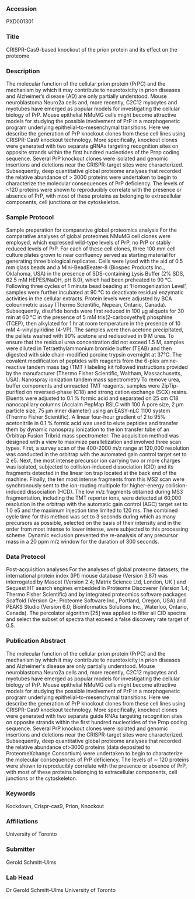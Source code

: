 ### Accession
PXD001301

### Title
CRISPR-Cas9-based knockout of the prion protein and its effect on the proteome

### Description
The molecular function of the cellular prion protein (PrPC) and the mechanism by which it may contribute to neurotoxicity in prion diseases and Alzheimer’s disease (AD) are only partially understood. Mouse neuroblastoma Neuro2a cells and, more recently, C2C12 myocytes and myotubes have emerged as popular models for investigating the cellular biology of PrP. Mouse epithelial NMuMG cells might become attractive models for studying the possible involvement of PrP in a morphogenetic program underlying epithelial-to-mesenchymal transitions. Here we describe the generation of PrP knockout clones from these cell lines using CRISPR-Cas9 knockout technology. More specifically, knockout clones were generated with two separate gRNAs targeting recognition sites on opposite strands within the first hundred nucleotides of the Prnp coding sequence. Several PrP knockout clones were isolated and genomic insertions and deletions near the CRISPR-target sites were characterized. Subsequently, deep quantitative global proteome analyses that recorded the relative abundance of > 3000 proteins were undertaken to begin to characterize the molecular consequences of PrP deficiency. The levels of ~120 proteins were shown to reproducibly correlate with the presence or absence of PrP, with most of these proteins as belonging to extracellular components, cell junctions or the cytoskeleton.

### Sample Protocol
Sample preparation for comparative global proteomics analysis For the comparative analyses of global proteomes NMuMG cell clones were employed, which expressed wild-type levels of PrP, no PrP or stably reduced levels of PrP. For each of these cell clones, three 100 mm cell culture plates grown to near confluency served as starting material for generating three biological replicates. Cells were lysed with the aid of 0.5 mm glass beads and a Mini-BeadBeater-8 (Biospec Products Inc., Oklahoma, USA) in the presence of SDS-containing Lysis Buffer (2% SDS, 62.5 mM HEPES/NaOH, pH 8.0), which had been preheated to 90 °C. Following three cycles of 1 minute bead beading at ‘Homogenization Level’, samples were further incubated at 90 °C to deactivate residual enzymatic activities in the cellular extracts. Protein levels were adjusted by BCA colourimetric assay (Thermo Scientific, Nepean, Ontario, Canada). Subsequently, disulfide bonds were first reduced in 100 μg aliquots for 30 min at 60 °C in the presence of 5 mM tris(2-carboxyethyl) phosphine (TCEP), then alkylated for 1 hr at room temperature in the presence of 10 mM 4-vinylpyiridine (4-VP). The samples were then acetone precipitated, the pellets washed with 90% acetone and redissolved in 9 M urea. To ensure that the residual urea concentration did not exceed 1.5 M, samples were diluted in Tetraethylammonium bromide buffer (TEAB) and then digested with side chain-modified porcine trypsin overnight at 37°C. The covalent modification of peptides with reagents from the 6-plex amine-reactive tandem mass tag (TMT ) labeling kit followed instructions provided by the manufacturer (Thermo Fisher Scientific, Waltham, Massachusetts, USA).   Nanospray ionization tandem mass spectrometry To remove urea, buffer components and unreacted TMT reagents, samples were ZipTip-purified on reversed-phase (C18) and strong cation exchange (SCX) resins. Eluents were adjusted to 0.1 % formic acid and separated on 25 cm C18 nanocapillary columns (Acclaim PepMap RSLC with 100 Å pore size, 2 μm particle size, 75 μm inner diameter) using an EASY-nLC 1100 system (Thermo Fisher Scientific). A linear four-hour gradient of 2 to 95% acetonitrile in 0.1 % formic acid was used to elute peptides and transfer them by dynamic nanospray ionization to the ion transfer tube of an Orbitrap Fusion Tribrid mass spectrometer. The acquisition method was designed with a view to maximize parallelization and involved three scan types. First, a survey scan of the 400-2000 m/z range at 120,000 resolution was conducted in the orbitrap with the automated gain control target set to 2 e5. Next, the most intense precursor ion carrying two or more charges was isolated, subjected to collision-induced dissociation (CID) and its fragments detected in the linear ion trap located at the back end of the machine. Finally, the ten most intense fragments from this MS2 scan were synchronously sent to the ion-routing multipole for higher-energy collision-induced dissociation (HCD). The low m/z fragments obtained during MS3 fragmentation, including the TMT reporter ions, were detected at 60,000 resolution in the orbitrap with the automatic gain control (AGC) target set to 1.0 e5 and the maximum injection time limited to 120 ms. The combined cycle time for this method was set to 3 seconds during which as many precursors as possible, selected on the basis of their intensity and in the order from most intense to lower intense, were subjected to this processing scheme. Dynamic exclusion prevented the re-analysis of any precursor mass in a 20 ppm m/z window for the duration of 300 seconds.

### Data Protocol
Post-acquisition analyses For the analyses of global proteome datasets, the international protein index (IPI) mouse database (Version 3.87) was interrogated by Mascot (Version 2.4; Matrix Science Ltd, London, UK ) and Sequest HT search engines embedded in Proteome Discoverer (Version 1.4; Thermo Fisher Scientific) and by integrated proteomics software packages Scaffold (Version Q+; Proteome Software Inc., Portland, Oregon, USA) and PEAKS Studio (Version 6.0; Bioinformatics Solutions Inc., Waterloo, Ontario, Canada). The percolator algorithm [25] was applied to filter all CID spectra and select the subset of spectra that exceed a false discovery rate target of 0.5.

### Publication Abstract
The molecular function of the cellular prion protein (PrPC) and the mechanism by which it may contribute to neurotoxicity in prion diseases and Alzheimer's disease are only partially understood. Mouse neuroblastoma Neuro2a cells and, more recently, C2C12 myocytes and myotubes have emerged as popular models for investigating the cellular biology of PrP. Mouse epithelial NMuMG cells might become attractive models for studying the possible involvement of PrP in a morphogenetic program underlying epithelial-to-mesenchymal transitions. Here we describe the generation of PrP knockout clones from these cell lines using CRISPR-Cas9 knockout technology. More specifically, knockout clones were generated with two separate guide RNAs targeting recognition sites on opposite strands within the first hundred nucleotides of the Prnp coding sequence. Several PrP knockout clones were isolated and genomic insertions and deletions near the CRISPR-target sites were characterized. Subsequently, deep quantitative global proteome analyses that recorded the relative abundance of&gt;3000 proteins (data deposited to ProteomeXchange Consortium) were undertaken to begin to characterize the molecular consequences of PrP deficiency. The levels of &#x223c; 120 proteins were shown to reproducibly correlate with the presence or absence of PrP, with most of these proteins belonging to extracellular components, cell junctions or the cytoskeleton.

### Keywords
Kockdown, Crispr-cas9, Prion, Knockout

### Affiliations
University of Toronto

### Submitter
Gerold Schmitt-Ulms

### Lab Head
Dr Gerold Schmitt-Ulms
University of Toronto


